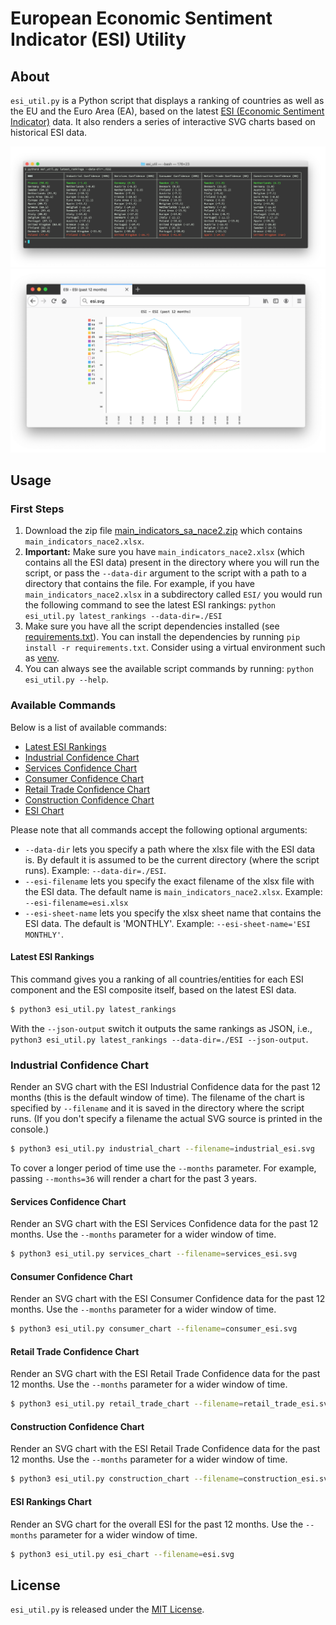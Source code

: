 # European Economic Sentiment Indicator (ESI) Utility

## About

`esi_util.py` is a Python script that displays a ranking of countries as well as the EU and the Euro Area (EA), based on the latest [ESI (Economic Sentiment Indicator)](https://ec.europa.eu/eurostat/statistics-explained/index.php/Glossary:Economic_sentiment_indicator_(ESI)) data. It also renders a series of interactive SVG charts based on historical ESI data.

![ESI rankings screenshot](media/rankings.png)
![ESI chart screenshot](media/esi_chart.png)

## Usage

### First Steps 
1. Download the zip file [main\_indicators\_sa\_nace2.zip](https://ec.europa.eu/economy_finance/db_indicators/surveys/documents/series/nace2_ecfin_2009/main_indicators_sa_nace2.zip) which contains `main_indicators_nace2.xlsx`.
2. **Important:** Make sure you have `main_indicators_nace2.xlsx` (which contains all the ESI data) present in the directory where you will run the script, or pass the `--data-dir` argument to the script with a path to a directory that contains the file. For example, if you have `main_indicators_nace2.xlsx` in a subdirectory called `ESI/` you would run the following command to see the latest ESI rankings: `python esi_util.py latest_rankings --data-dir=./ESI`
3. Make sure you have all the script dependencies installed (see [requirements.txt](/requirements.txt)). You can install the dependencies by running `pip install -r requirements.txt`. Consider using a virtual environment such as [venv](https://docs.python.org/3/library/venv.html).
4. You can always see the available script commands by running: `python esi_util.py --help`.

### Available Commands

Below is a list of available commands:

- [Latest ESI Rankings](latest-esi-rankings)
- [Industrial Confidence Chart](industrial-confidence-chart)
- [Services Confidence Chart](services-confidence-chart)
- [Consumer Confidence Chart](Consumer-confidence-chart)
- [Retail Trade Confidence Chart](Retail-trade-confidence-chart)
- [Construction Confidence Chart](construction-confidence-chart)
- [ESI Chart](esi-chart)

Please note that all commands accept the following optional arguments:

- `--data-dir` lets you specify a path where the xlsx file with the ESI data is. By default it is assumed to be the current directory (where the script runs). Example: `--data-dir=./ESI`.
- `--esi-filename` lets you specify the exact filename of the xlsx file with the ESI data. The default name is `main_indicators_nace2.xlsx`. Example: `--esi-filename=esi.xlsx`
- `--esi-sheet-name` lets you specify the xlsx sheet name that contains the ESI data. The default is 'MONTHLY'. Example: `--esi-sheet-name='ESI MONTHLY'`.

#### Latest ESI Rankings

This command gives you a ranking of all countries/entities for each ESI component and the ESI composite itself, based on the latest ESI data. 

```bash
$ python3 esi_util.py latest_rankings
```

With the `--json-output` switch it outputs the same rankings as JSON, i.e., `python3 esi_util.py latest_rankings --data-dir=./ESI --json-output`.

### Industrial Confidence Chart

Render an SVG chart with the ESI Industrial Confidence data for the past 12 months (this is the default window of time). The filename of the chart is specified by `--filename` and it is saved in the directory where the script runs. (If you don't specify a filename the actual SVG source is printed in the console.)

```bash
$ python3 esi_util.py industrial_chart --filename=industrial_esi.svg
```

To cover a longer period of time use the `--months` parameter. For example, passing `--months=36` will render a chart for the past 3 years.

#### Services Confidence Chart

Render an SVG chart with the ESI Services Confidence data for the past 12 months. Use the `--months` parameter for a wider window of time.

```bash
$ python3 esi_util.py services_chart --filename=services_esi.svg
```

#### Consumer Confidence Chart

Render an SVG chart with the ESI Consumer Confidence data for the past 12 months. Use the `--months` parameter for a wider window of time.

```bash
$ python3 esi_util.py consumer_chart --filename=consumer_esi.svg
```

#### Retail Trade Confidence Chart

Render an SVG chart with the ESI Retail Trade Confidence data for the past 12 months. Use the `--months` parameter for a wider window of time.

```bash
$ python3 esi_util.py retail_trade_chart --filename=retail_trade_esi.svg
```

#### Construction Confidence Chart

Render an SVG chart with the ESI Retail Trade Confidence data for the past 12 months. Use the `--months` parameter for a wider window of time.

```bash
$ python3 esi_util.py construction_chart --filename=construction_esi.svg
```

#### ESI Rankings Chart

Render an SVG chart for the overall ESI for the past 12 months. Use the `--months` parameter for a wider window of time.

```bash
$ python3 esi_util.py esi_chart --filename=esi.svg 
```

## License

`esi_util.py` is released under the [MIT License](LICENSE).
